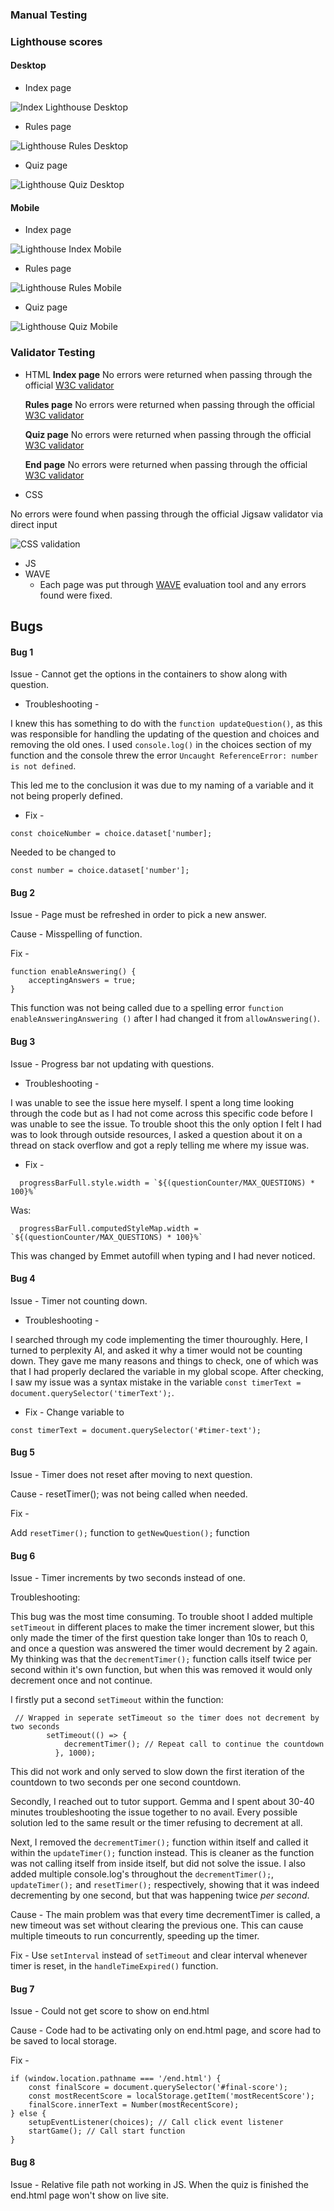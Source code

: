 ### Manual Testing


### Lighthouse scores
#### Desktop
- Index page

![Index Lighthouse Desktop](docs/images/lh-desktop-index.png)

- Rules page

![Lighthouse Rules Desktop](docs/images/lh-desktop-rules.png)

- Quiz page

![Lighthouse Quiz Desktop](docs/images/lh-desktop-quiz.png)

#### Mobile
- Index page

![Lighthouse Index Mobile](docs/images/lh-mobile-index.png)

- Rules page

![Lighthouse Rules Mobile](docs/images/lh-mobile-rules.png)

- Quiz page

![Lighthouse Quiz Mobile](docs/images/lh-mobile-quiz.png)

### Validator Testing 

- HTML
  **Index page** No errors were returned when passing through the official [W3C validator](https://validator.w3.org/nu/?doc=https%3A%2F%2Fsimonmoynihan33.github.io%2FKickoff-Knowledge-Quiz%2Findex.html)
  
  **Rules page** No errors were returned when passing through the official [W3C validator](https://validator.w3.org/nu/?doc=https%3A%2F%2Fsimonmoynihan33.github.io%2FKickoff-Knowledge-Quiz%2Fsoccer-rules.html)

  **Quiz page** No errors were returned when passing through the official [W3C validator](https://validator.w3.org/nu/?doc=https%3A%2F%2Fsimonmoynihan33.github.io%2FKickoff-Knowledge-Quiz%2Fsoccer-quiz.html)

  **End page** No errors were returned when passing through the official [W3C validator](https://validator.w3.org/nu/?doc=https%3A%2F%2Fsimonmoynihan33.github.io%2FKickoff-Knowledge-Quiz%2Fend.html)

- CSS

No errors were found when passing through the official Jigsaw validator via direct input

![CSS validation](docs/images/css-validation-quiz.png)
  

- JS 
- WAVE
  - Each page was put through [WAVE](https://wave.webaim.org/) evaluation tool and any errors found were fixed.

## Bugs
#### Bug 1 

Issue - Cannot get the options in the containers to show along with question.

- Troubleshooting -

I knew this has something to do with the ```function updateQuestion()```, as this was responsible for handling the updating of the question and choices and removing the old ones. I used  ```console.log()``` in the choices section of my function and the console threw the error ```Uncaught ReferenceError: number is not defined```.

This led me to the conclusion it was due to my naming of a variable and it not being properly defined.

- Fix -

```
const choiceNumber = choice.dataset['number];
```

Needed to be changed to

```
const number = choice.dataset['number'];
```

#### Bug 2 

Issue - Page must be refreshed in order to pick a new answer.

Cause - Misspelling of function. 

Fix - 

``` 
function enableAnswering() {
    acceptingAnswers = true;
}
```
This function was not being called due to a spelling error ```function enableAnsweringAnswering ()``` after I had changed it from ```allowAnswering()```.

#### Bug 3

Issue - Progress bar not updating with questions.

- Troubleshooting -

I was unable to see the issue here myself. I spent a long time looking through the code but as I had not come across this specific code before I was unable to see the issue. To trouble shoot this the only option I felt I had was to look through outside resources, I asked a question about it on a thread on stack overflow and got a reply telling me where my issue was. 

- Fix -
```
  progressBarFull.style.width = `${(questionCounter/MAX_QUESTIONS) * 100}%`
  ```
Was:
  ```
    progressBarFull.computedStyleMap.width = `${(questionCounter/MAX_QUESTIONS) * 100}%`
  ```

This was changed by Emmet autofill when typing and I had never noticed. 

#### Bug 4 

Issue - Timer not counting down.

- Troubleshooting -

I searched through my code implementing the timer thouroughly. Here, I turned to perplexity AI, and asked it why a timer would not be counting down. They gave me many reasons and things to check, one of which was that I had properly declared the variable in my global scope. After checking, I saw my issue was a syntax mistake in the variable ```const timerText = document.querySelector('timerText');```.

- Fix - Change variable to
```
const timerText = document.querySelector('#timer-text');
```

#### Bug 5

Issue - Timer does not reset after moving to next question.

Cause - resetTimer(); was not being called when needed.

Fix -  

Add ```resetTimer();``` function to ```getNewQuestion();``` function

#### Bug 6

Issue - Timer increments by two seconds instead of one.

Troubleshooting: 

This bug was the most time consuming. To trouble shoot I added multiple ```setTimeout``` in different places to make the timer increment slower, but this only made the timer of the first question take longer than 10s to reach 0, and once a question was answered the timer would decrement by 2 again. My thinking was that the ```decrementTimer();``` function calls itself twice per second within it's own function, but when this was removed it would only decrement once and not continue. 

I firstly put a second ```setTimeout``` within the function: 
```
 // Wrapped in seperate setTimeout so the timer does not decrement by two seconds
        setTimeout(() => {
            decrementTimer(); // Repeat call to continue the countdown
          }, 1000);
```
This did not work and only served to slow down the first iteration of the countdown to two seconds per one second countdown.

Secondly, I reached out to tutor support. Gemma and I spent about 30-40 minutes troubleshooting the issue together to no avail. Every possible solution led to the same result or the timer refusing to decrement at all. 

Next, I removed the ```decrementTimer();``` function within itself and called it within the ```updateTimer();``` function instead. This is cleaner as the function was not calling itself from inside itself, but did not solve the issue. I also added multiple console.log's throughout the ```decrementTimer();```, ```updateTimer();``` and ```resetTimer();``` respectively, showing that it was indeed decrementing by one second, but that was happening twice *per second*.

Cause - The main problem was that every time decrementTimer is called, a new timeout was set without clearing the previous one. This can cause multiple timeouts to run concurrently, speeding up the timer.

Fix - Use ```setInterval``` instead of ```setTimeout``` and clear interval whenever timer is reset, in the ```handleTimeExpired()``` function.

#### Bug 7

Issue - Could not get score to show on end.html

Cause - Code had to be activating only on end.html page, and score had to be saved to local storage.

Fix - 
```
if (window.location.pathname === '/end.html') {
    const finalScore = document.querySelector('#final-score');
    const mostRecentScore = localStorage.getItem('mostRecentScore');
    finalScore.innerText = Number(mostRecentScore);
} else {
    setupEventListener(choices); // Call click event listener
    startGame(); // Call start function
}
```
#### Bug 8

Issue - Relative file path not working in JS. When the quiz is finished the end.html page won't show on live site.
